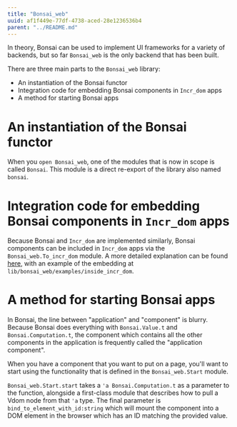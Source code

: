 ```yaml
---
title: "Bonsai_web"
uuid: af1f449e-77df-4738-aced-28e1236536b4
parent: "../README.md"
---
```


In theory, Bonsai can be used to implement UI frameworks for a variety of
backends, but so far `Bonsai_web` is the only backend that has been built.

There are three main parts to the `Bonsai_web` library:

- An instantiation of the Bonsai functor
- Integration code for embedding Bonsai components in `Incr_dom` apps
- A method for starting Bonsai apps

# An instantiation of the Bonsai functor

When you `open Bonsai_web`, one of the modules that is now in scope is called
`Bonsai`.  This module is a direct re-export of the library also named
`bonsai`.

# Integration code for embedding Bonsai components in `Incr_dom` apps

Because Bonsai and `Incr_dom` are implemented similarly, Bonsai components can
be included in `Incr_dom` apps via the `Bonsai_web.To_incr_dom` module.  A more
detailed explanation can be found [here](./inside_incr_dom.md), with an example
of the embedding at `lib/bonsai_web/examples/inside_incr_dom`.

# A method for starting Bonsai apps

In Bonsai, the line between "application" and "component" is blurry.  Because
Bonsai does everything with `Bonsai.Value.t` and  `Bonsai.Computation.t`, the
component which contains all the other components in the application is
frequently called the "application component".

When you have a component that you want to put on a page, you'll want to
start using the functionality that is defined in the `Bonsai_web.Start`
module.

`Bonsai_web.Start.start` takes a `'a Bonsai.Computation.t` as a parameter to
the function, alongside a first-class module that describes how to pull a Vdom
node from that `'a` type.  The final parameter is
`bind_to_element_with_id:string` which will mount the component into a DOM
element in the browser which has an ID matching the provided value.
